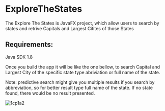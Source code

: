 # ExploreTheStates
The Explore The States is JavaFX project, which allow users to search by states and retrive Capitals and Largest Citites of those States

## Requirements:
Java SDK 1.8

Once you build the app it will be like the one bellow, to search Capital and Largest City of the specific state type abriviation or full name of the state. 

Note: predictive search might give you multiple results if you search by abbreviation, so for better result type full name of the state. If no state found, there would be no result presented.

![1cp1a2](https://cloud.githubusercontent.com/assets/3438468/19574843/f939e8a4-96d9-11e6-9ecf-5d6ea48cc63b.gif)
